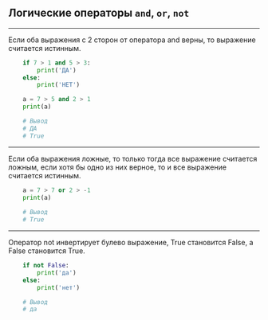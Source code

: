 Логические операторы `and`, `or`, `not`
---
---

Если оба выражения с 2 сторон от оператора and верны, то 
выражение считается истинным.

```python
    if 7 > 1 and 5 > 3:
        print('ДА')
    else:
        print('НЕТ')

    a = 7 > 5 and 2 > 1
    print(a)

    # Вывод
    # ДА
    # True
```
---

Если оба выражения ложные, то только тогда все выражение
считается ложным, если хотя бы одно из них верное, то и все 
выражение считается истинным.

```python
    a = 7 > 7 or 2 > -1
    print(a)
    
    # Вывод
    # True
```

---

Оператор not инвертирует булево выражение, True становится
False, а False становится True.

```python
    if not False:
        print('да')
    else:
        print('нет')

    # Вывод
    # да
```



